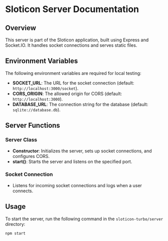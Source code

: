 # Sloticon Server Documentation

## Overview
This server is part of the Sloticon application, built using Express and Socket.IO. It handles socket connections and serves static files.

## Environment Variables
The following environment variables are required for local testing:

- **SOCKET_URL**: The URL for the socket connection (default: `http://localhost:3000/socket`).
- **CORS_ORIGIN**: The allowed origin for CORS (default: `http://localhost:3000`).
- **DATABASE_URL**: The connection string for the database (default: `sqlite://database.db`).

## Server Functions

### Server Class
- **Constructor**: Initializes the server, sets up socket connections, and configures CORS.
- **start()**: Starts the server and listens on the specified port.

### Socket Connection
- Listens for incoming socket connections and logs when a user connects.

## Usage
To start the server, run the following command in the `sloticon-turbo/server` directory:
```
npm start

